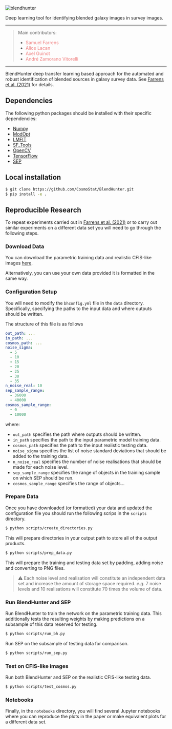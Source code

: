 ![blendhunter](https://user-images.githubusercontent.com/7417573/127934298-39734525-6325-4d98-900d-136227f03b38.png)

Deep learning tool for identifying blended galaxy images in survey images.

---
> Main contributors:  
> - <a href="https://github.com/sfarrens" target="_blank" style="text-decoration:none; color: #F08080">Samuel Farrens</a>  
> - <a href="https://github.com/ablacan" target="_blank" style="text-decoration:none; color: #F08080">Alice Lacan</a>
> - <a href="https://github.com/aguinot" target="_blank" style="text-decoration:none; color: #F08080">Axel Guinot</a>
> - <a href="https://github.com/andrevitorelli" target="_blank" style="text-decoration:none; color: #F08080">André Zamorano Vitorelli</a>
---

BlendHunter deep transfer learning based approach for the automated and robust identification of blended sources in galaxy survey data. See [Farrens et al. (2021)](...) for details.

## Dependencies
The following python packages should be installed with their specific dependencies:

- [Numpy](https://github.com/numpy/numpy)
- [ModOpt](https://github.com/CEA-COSMIC/ModOpt)
- [LMFIT](https://lmfit.github.io/lmfit-py/)
- [SF_Tools](https://github.com/sfarrens/sf_tools)
- [OpenCV](https://github.com/opencv/opencv-python)
- [TensorFlow](https://github.com/tensorflow/tensorflow)
- [SEP](https://github.com/kbarbary/sep/tree/v1.1.x)

## Local installation

```bash
$ git clone https://github.com/CosmoStat/BlendHunter.git
$ pip install -e .
```

## Reproducible Research

To repeat experiments carried out in [Farrens et al. (2021)](...) or to carry out similar experiments on a different data set you will need to go through the following steps.

### Download Data

You can download the parametric training data and realistic CFIS-like images [here]().

Alternatively, you can use your own data provided it is formatted in the same way.

### Configuration Setup

You will need to modify the `bhconfig.yml` file in the `data` directory. Specifically, specifying the paths to the input data and where outputs should be written.

The structure of this file is as follows

```yml
out_path: ...
in_path: ...
cosmos_path: ...
noise_sigma:
  - 5
  - 10
  - 15
  - 20
  - 25
  - 30
  - 35
n_noise_real: 10
sep_sample_range:
  - 36000
  - 40000
cosmos_sample_range:
  - 0
  - 10000
```

where:

- `out_path` specifies the path where outputs should be written.
- `in_path` specifies the path to the input parametric model training data.
- `cosmos_path` specifies the path to the input realistic testing data.
- `noise_sigma` specifies the list of noise standard deviations that should be added to the training data.
- `n_noise_real` specifies the number of noise realisations that should be made for each noise level.
- `sep_sample_range` specifies the range of objects in the training sample on which SEP should be run.
- `cosmos_sample_range` specifies the range of objects...

### Prepare Data

Once you have downloaded (or formatted) your data and updated the configuration file you should run the following scrips in the `scripts` directory.

```bash
$ python scripts/create_directories.py
```

This will prepare directories in your output path to store all of the output products.

```bash
$ python scripts/prep_data.py
```

This will prepare the training and testing data set by padding, adding noise and converting to PNG files.

> :warning: Each noise level and realisation will constitute an independent data set and increase the amount of storage space required. *e.g.* 7 noise levels and 10 realisations will constitute 70 times the volume of data.

### Run BlendHunter and SEP

Run BlendHunter to train the network on the parametric training data. This additionally tests the resulting weights by making predictions on a subsample of this data reserved for testing.

```bash
$ python scripts/run_bh.py
```

Run SEP on the subsample of testing data for comparison.

```bash
$ python scripts/run_sep.py
```

### Test on CFIS-like images

Run both BlendHunter and SEP on the realistic CFIS-like testing data.

```bash
$ python scripts/test_cosmos.py
```

### Notebooks

Finally, in the `notebooks` directory, you will find several Jupyter notebooks where you can reproduce the plots in the paper or make equivalent plots for a different data set.
